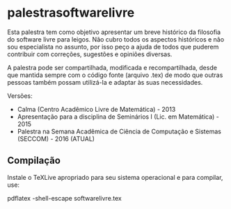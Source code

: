 # palestrasoftwarelivre

Esta palestra tem como objetivo apresentar um breve histórico da filosofia do software livre para leigos. Não cubro todos os aspectos históricos e não sou especialista no assunto, por isso peço a ajuda de todos que puderem contribuir com correções, sugestões e opiniões diversas.

A palestra pode ser compartilhada, modificada e recompartilhada, desde que mantida sempre com o código fonte (arquivo .tex) de modo que outras pessoas também possam utilizá-la e adaptar às suas necessidades.

Versões:
- Calma (Centro Acadêmico Livre de Matemática) - 2013
- Apresentação para a disciplina de Seminários I (Lic. em Matemática) - 2015
- Palestra na Semana Acadêmica de Ciência de Computação e Sistemas (SECCOM) - 2016 (ATUAL)

## Compilação

Instale o TeXLive apropriado para seu sistema operacional e para compilar, use:

pdflatex -shell-escape softwarelivre.tex